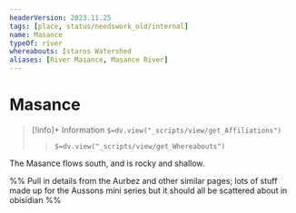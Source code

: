 ```yaml
---
headerVersion: 2023.11.25
tags: [place, status/needswork_old/internal]
name: Masance
typeOf: river
whereabouts: Istaros Watershed
aliases: [River Masance, Masance River]
---
```

# Masance
>[!info]+ Information
> `$=dv.view("_scripts/view/get_Affiliations")`
>> `$=dv.view("_scripts/view/get_Whereabouts")`

The Masance flows south, and is rocky and shallow.

%% Pull in details from the Aurbez and other similar pages; lots of stuff made up for the Aussons mini series but it should all be scattered about in obisidian %%